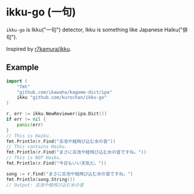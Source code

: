 # ikku-go (一句)
`ikku-go` is Ikku("一句") detector, Ikku is something like Japanese Haiku("俳句").

Inspired by [r7kamura/ikku](https://github.com/r7kamura/ikku).

## Example
```go
import (
	"fmt"
	"github.com/ikawaha/kagome-dict/ipa"
	ikku "github.com/kurochan/ikku-go"
)

r, err := ikku.NewReviewer(ipa.Dict())
if err != nil {
	panic(err)
}
// This is Haiku.
fmt.Println(r.Find("古池や蛙飛び込む水の音"))
// This contains Haiku.
fmt.Println(r.Find("まさに古池や蛙飛び込む水の音ですね。"))
// This is NOT Haiku.
fmt.Println(r.Find("今日もいい天気だ。"))

song := r.Find("まさに古池や蛙飛び込む水の音ですね。")
fmt.Println(song.String())
// Output: 古池や蛙飛び込む水の音
```
